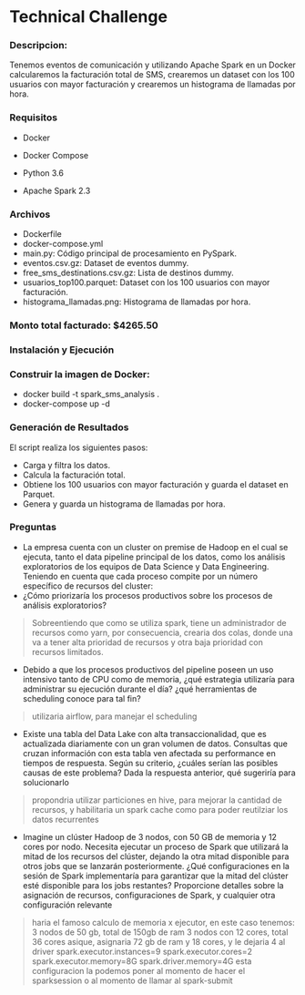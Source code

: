 Technical Challenge
===

### Descripcion:

Tenemos eventos de comunicación y utilizando Apache Spark en un Docker calcularemos la facturación total de SMS, crearemos un dataset con los 100 usuarios con mayor facturación y crearemos un histograma de llamadas por hora.

### Requisitos

- Docker

- Docker Compose

- Python 3.6

- Apache Spark 2.3

### Archivos

- Dockerfile
- docker-compose.yml
- main.py: Código principal de procesamiento en PySpark.
- eventos.csv.gz: Dataset de eventos dummy.
- free_sms_destinations.csv.gz: Lista de destinos dummy.
- usuarios_top100.parquet: Dataset con los 100 usuarios con mayor facturación.
- histograma_llamadas.png: Histograma de llamadas por hora.

### Monto total facturado: $4265.50


### Instalación y Ejecución

### Construir la imagen de Docker:

- docker build -t spark_sms_analysis .
- docker-compose up -d

### Generación de Resultados

El script realiza los siguientes pasos:
- Carga y filtra los datos.
- Calcula la facturación total.
- Obtiene los 100 usuarios con mayor facturación y guarda el dataset en Parquet.
- Genera y guarda un histograma de llamadas por hora.

### Preguntas
- La empresa cuenta con un cluster on premise de Hadoop en el cual se ejecuta, tanto el
data pipeline principal de los datos, como los análisis exploratorios de los equipos de
Data Science y Data Engineering. Teniendo en cuenta que cada proceso compite por un
número específico de recursos del cluster:
- ¿Cómo priorizaría los procesos productivos sobre los procesos de análisis
exploratorios?
> Sobreentiendo que como se utiliza spark, tiene un administrador de recursos como yarn, por consecuencia, crearia dos colas, donde una va a tener alta prioridad de recursos y otra baja prioridad con recursos limitados.
- Debido a que los procesos productivos del pipeline poseen un uso intensivo
tanto de CPU como de memoria, ¿qué estrategia utilizaría para administrar su
ejecución durante el día? ¿qué herramientas de scheduling conoce para tal fin?
> utilizaria airflow, para manejar el scheduling
- Existe una tabla del Data Lake con alta transaccionalidad, que es actualizada
diariamente con un gran volumen de datos. Consultas que cruzan información con esta
tabla ven afectada su performance en tiempos de respuesta.
Según su criterio, ¿cuáles serían las posibles causas de este problema? Dada la
respuesta anterior, qué sugeriría para solucionarlo
> propondria utilizar particiones en hive, para mejorar la cantidad de recursos, y habilitaria un spark cache como para poder reutilziar los datos recurrentes
- Imagine un clúster Hadoop de 3 nodos, con 50 GB de memoria y 12 cores por nodo.
Necesita ejecutar un proceso de Spark que utilizará la mitad de los recursos del clúster,
dejando la otra mitad disponible para otros jobs que se lanzarán posteriormente.
¿Qué configuraciones en la sesión de Spark implementaría para garantizar que la mitad
del clúster esté disponible para los jobs restantes?
Proporcione detalles sobre la asignación de recursos, configuraciones de Spark, y
cualquier otra configuración relevante
> haria el famoso calculo de memoria x ejecutor, en este caso tenemos:
3 nodos de 50 gb, total de 150gb de ram 
3 nodos con 12 cores, total 36 cores
asique, asignaria 72 gb de ram y 18 cores, y le dejaria 4 al driver
  spark.executor.instances=9
  spark.executor.cores=2
  spark.executor.memory=8G
  spark.driver.memory=4G
esta configuracion la podemos poner al momento de hacer el sparksession o al momento de llamar al spark-submit
